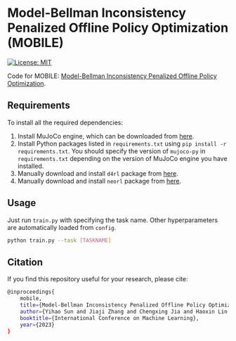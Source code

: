 # Model-Bellman Inconsistency Penalized Offline Policy Optimization (MOBILE)

[![License: MIT](https://img.shields.io/badge/License-MIT-blue.svg)](https://github.com/yihaosun1124/mobile/blob/main/LICENSE)

Code for MOBILE: [Model-Bellman Inconsistency Penalized Offline Policy Optimization](https://openreview.net/forum?id=rwLwGPdzDD).

## Requirements

To install all the required dependencies:

1. Install MuJoCo engine, which can be downloaded from [here](https://mujoco.org/download).
2. Install Python packages listed in `requirements.txt` using `pip install -r requirements.txt`. You should specify the version of `mujoco-py` in `requirements.txt` depending on the version of MuJoCo engine you have installed.
3. Manually download and install `d4rl` package from [here](https://github.com/rail-berkeley/d4rl).
4. Manually download and install `neorl` package from [here](https://github.com/polixir/NeoRL).

## Usage

Just run `train.py` with specifying the task name. Other hyperparameters are automatically loaded from `config`.

```bash
python train.py --task [TASKNAME]
```

## Citation

If you find this repository useful for your research, please cite:

```bash
@inproceedings{
    mobile,
    title={Model-Bellman Inconsistency Penalized Offline Policy Optimization},
    author={Yihao Sun and Jiaji Zhang and Chengxing Jia and Haoxin Lin and Junyin Ye and Yang Yu},
    booktitle={International Conference on Machine Learning},
    year={2023}
}
```
